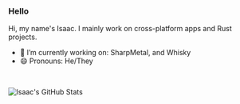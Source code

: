 ### Hello
Hi, my name's Isaac. I mainly work on cross-platform apps and Rust projects. 

- 🔭 I’m currently working on: SharpMetal, and Whisky
- 😄 Pronouns: He/They

<br/>

![Isaac's GitHub Stats](https://github-readme-stats-isaacmarovitz.vercel.app/api?username=IsaacMarovitz&theme=nightowl&include_all_commits=true)
